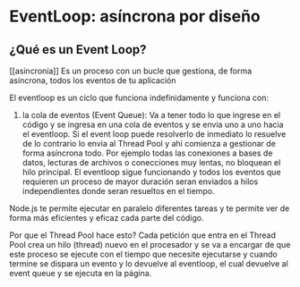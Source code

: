 # EventLoop: asíncrona por diseño

## ¿Qué es un Event Loop? 
[[asincronía]]
Es un proceso con un bucle que gestiona, de forma asíncrona, todos los eventos de tu aplicación

El eventloop es un ciclo que funciona indefinidamente y funciona con:
1. la cola de eventos (Event Queue): Va a tener todo lo que ingrese en el código y se ingresa en una cola de eventos y se envia uno a uno hacia el eventloop. Si el event loop puede resolverlo de inmediato lo resuelve de lo contrario lo envia al Thread Pool y ahi comienza a gestionar de forma asíncrona todo. Por ejemplo todas las conexiones a bases de datos, lecturas de archivos o conecciones muy lentas, no bloquean el hilo principal. El eventloop sigue funcionando y todos los eventos que requieren un proceso de mayor duración seran enviados a hilos independientes donde seran resueltos en el tiempo. 

Node.js te permite ejecutar en paralelo diferentes tareas y te permite ver de forma más eficientes y eficaz cada parte del código.

Por que el Thread Pool hace esto? Cada petición que entra en el Thread Pool  crea un hilo (thread) nuevo en el procesador y se va a encargar de que este proceso se ejecute con el tiempo que necesite ejecutarse y cuando termine se dispara un evento y lo devuelve al eventloop, el cual devuelve al event queue y se ejecuta en la página.